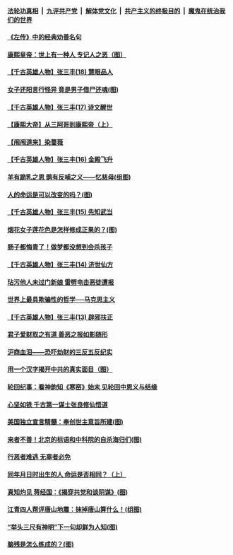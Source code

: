 ####  [法轮功真相](../../../../basic/blob/master/README.md?t=06240431) &nbsp;|&nbsp; [九评共产党](../../../../9ping.md/blob/master/README.md?t=06240431) &nbsp;|&nbsp; [解体党文化](../../../../jtdwh.md/blob/master/README.md?t=06240431)  &nbsp;|&nbsp; [共产主义的终极目的](../../../../gczydzjmd.md/blob/master/README.md?t=06240431) &nbsp;|&nbsp; [魔鬼在统治我们的世界](../../../../mgztzwmdsj.md/blob/master/README.md?t=06240431) 

#### [《左传》中的经典劝善名句](../pages/prog647/a102877510.md?t=06240431) 

#### [康熙皇帝：世上有一种人 专记人之恶（图）](../pages/prog647/a102877478.md?t=06240431) 

#### [【千古英雄人物】张三丰(18) 慧眼品人](../pages/prog647/a102877321.md?t=06240431) 

#### [女子还阳言行怪异 竟是男子借尸还魂(图)](../pages/prog647/a102876593.md?t=06240431) 

#### [【千古英雄人物】张三丰(17) 诗文醒世](../pages/prog647/a102876526.md?t=06240431) 

#### [【康熙大帝】从三阿哥到康熙帝（上）](../pages/prog647/a102876250.md?t=06240431) 

#### [【闱闱道来】染蔷薇](../pages/prog647/a102876076.md?t=06240431) 

#### [【千古英雄人物】张三丰(16) 金殿飞升](../pages/prog647/a102876032.md?t=06240431) 

#### [羊有跪乳之恩 鹊有反哺之义——忆慈母(组图)](../pages/prog647/a102875584.md?t=06240431) 

#### [人的命运是可以改变的吗？(图)](../pages/prog647/a102875576.md?t=06240431) 

#### [【千古英雄人物】张三丰(15) 先知武当](../pages/prog647/a102875425.md?t=06240431) 

#### [烟花女子莲花色是怎样修成正果的？(图)](../pages/prog647/a102874724.md?t=06240431) 

#### [肠子都悔青了！做梦都没想到会杀孩子](../pages/prog647/a102874720.md?t=06240431) 

#### [【千古英雄人物】张三丰(14) 济世仙方](../pages/prog647/a102874590.md?t=06240431) 

#### [玷污他人未过门新娘 雷劈电击恶徒遭报](../pages/prog647/a102873878.md?t=06240431) 

#### [世界上最具欺骗性的哲学──马克思主义](../pages/prog647/a102873869.md?t=06240431) 

#### [【千古英雄人物】张三丰(13) 辟邪扶正](../pages/prog647/a102873790.md?t=06240431) 

#### [君子爱财取之有道 善恶之报如影随形](../pages/prog647/a102873721.md?t=06240431) 

#### [沪商血泪——恐吓劫财的三反五反纪实](../pages/prog647/a102873058.md?t=06240431) 

#### [用一个汉字揭开中共的真实面目（图）](../pages/prog647/a102873052.md?t=06240431) 

#### [轮回纪事：看神韵知《寒窑》始末 见轮回中恩义与结缘](../pages/prog647/a102872622.md?t=06240431) 

#### [心坚如铁 千古第一谋士张良修仙悟道](../pages/prog647/a102872238.md?t=06240431) 

#### [美国独立宣言精髓：奉创世主意旨所建(图)](../pages/prog647/a102872237.md?t=06240431) 

#### [来者不善！北京的标语和中科院的自杀海归们(图)](../pages/prog647/a102872214.md?t=06240431) 

#### [行恶者难逃 无辜者必免](../pages/prog647/a102871349.md?t=06240431) 

#### [同年月日时出生的人 命运是否相同？（上）](../pages/prog647/a102871336.md?t=06240431) 

#### [真知灼见 蒋经国：《揭穿共党和谈阴谋》(图)](../pages/prog647/a102870122.md?t=06240431) 

#### [江青四人帮评唐山地震：抹掉唐山算什么！(组图)](../pages/prog647/a102870109.md?t=06240431) 

#### [“举头三尺有神明”下一句却鲜为人知(图)](../pages/prog647/a102869172.md?t=06240431) 

#### [脑残是怎么练成的？(图)](../pages/prog647/a102869164.md?t=06240431) 

